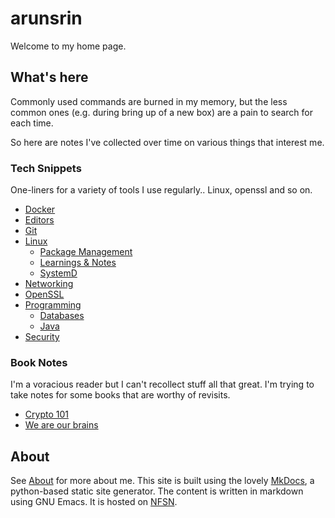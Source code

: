 # arunsrin

Welcome to my home page.

## What's here

Commonly used commands are burned in my memory, but the less common
ones (e.g. during bring up of a new box) are a pain to search for each
time.

So here are notes I've collected over time on various things that
interest me.

### Tech Snippets

One-liners for a variety of tools I use regularly.. Linux, openssl and
so on.

  - [Docker](snippets/docker.md)
  - [Editors](snippets/editors.md)
  - [Git](snippets/git.md)
  - [Linux](snippets/linux/linux.md)
    - [Package Management](snippets/linux/package-management.md)
    - [Learnings & Notes](snippets/linux/learnings-and-notes.md)
    - [SystemD](snippets/linux/systemd.md)
  - [Networking](snippets/networking.md)
  - [OpenSSL](snippets/openssl.md)
  - [Programming](snippets/programming/programming.md)
    - [Databases](snippets/programming/databases.md)
    - [Java](snippets/programming/java.md)
  - [Security](snippets/security.md)

### Book Notes

I'm a voracious reader but I can't recollect stuff all that great. I'm
trying to take notes for some books that are worthy of revisits.

  - [Crypto 101](books/crypto101.md)
  - [We are our brains](books/we-are-our-brains.md)
  
## About

See [About](about.md) for more about me. This site is built using the
lovely [MkDocs](http://www.mkdocs.org), a python-based static site
generator. The content is written in markdown using GNU Emacs. It is
hosted on [NFSN](https://nearlyfreespeech.net).

